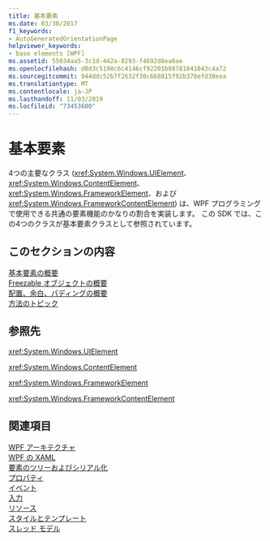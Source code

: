 ```yaml
---
title: 基本要素
ms.date: 03/30/2017
f1_keywords:
- AutoGeneratedOrientationPage
helpviewer_keywords:
- base elements [WPF]
ms.assetid: 55034aa5-3c1d-442a-8293-f4692d8ea6ae
ms.openlocfilehash: d0d3c5198c6c4146cf92201b08781041043c4a72
ms.sourcegitcommit: 944ddc52b7f2632f30c668815f92b378efd38eea
ms.translationtype: MT
ms.contentlocale: ja-JP
ms.lasthandoff: 11/03/2019
ms.locfileid: "73453600"
---
```

# <a name="base-elements"></a>基本要素
4つの主要なクラス (<xref:System.Windows.UIElement>、<xref:System.Windows.ContentElement>、<xref:System.Windows.FrameworkElement>、および <xref:System.Windows.FrameworkContentElement>) は、WPF プログラミングで使用できる共通の要素機能のかなりの割合を実装します。 この SDK では、この4つのクラスが基本要素クラスとして参照されています。  
  
## <a name="in-this-section"></a>このセクションの内容  
 [基本要素の概要](base-elements-overview.md)  
 [Freezable オブジェクトの概要](freezable-objects-overview.md)  
 [配置、余白、パディングの概要](alignment-margins-and-padding-overview.md)  
 [方法のトピック](base-elements-how-to-topics.md)  
  
## <a name="reference"></a>参照先  
 <xref:System.Windows.UIElement>  
  
 <xref:System.Windows.ContentElement>  
  
 <xref:System.Windows.FrameworkElement>  
  
 <xref:System.Windows.FrameworkContentElement>  
  
## <a name="related-sections"></a>関連項目  
 [WPF アーキテクチャ](wpf-architecture.md)  
  [WPF の XAML](xaml-in-wpf.md)  
  [要素のツリーおよびシリアル化](element-tree-and-serialization.md)  
  [プロパティ](properties-wpf.md)  
  [イベント](events-wpf.md)  
  [入力](input-wpf.md)  
  [リソース](resources-wpf.md)  
  [スタイルとテンプレート](../../../desktop-wpf/fundamentals/styles-templates-overview.md)  
  [スレッド モデル](threading-model.md)
